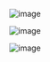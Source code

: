![image](https://github.com/user-attachments/assets/e31de169-7f19-4db1-97b9-ea557bd6f640)

![image](https://github.com/user-attachments/assets/0145c1a3-5a04-43ad-812c-e5f57500f9d2)

![image](https://github.com/user-attachments/assets/0862c7b6-803e-457d-bd1c-caf2c3bdf195)


